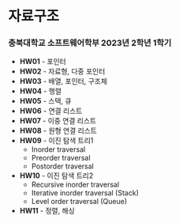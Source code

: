 # 자료구조

### 충북대학교 소프트웨어학부 2023년 2학년 1학기

- **HW01** - 포인터
- **HW02** - 자료형, 다중 포인터
- **HW03** - 배열, 포인터, 구조체
- **HW04** - 행렬
- **HW05** - 스택, 큐
- **HW06** - 연결 리스트
- **HW07** - 이중 연결 리스트
- **HW08** - 원형 연결 리스트
- **HW09** - 이진 탐색 트리1
    - Inorder traversal
    - Preorder traversal
    - Postorder traversal
- **HW10** - 이진 탐색 트리2
    - Recursive inorder traversal
    - Iterative inorder traversal (Stack)
    - Level order traversal (Queue)
- **HW11** - 정렬, 해싱
